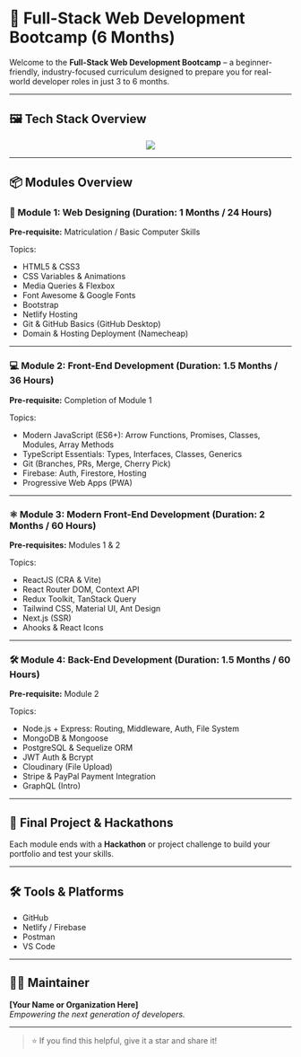 # 🚀 Full-Stack Web Development Bootcamp (6 Months)

Welcome to the **Full-Stack Web Development Bootcamp** – a beginner-friendly, industry-focused curriculum designed to prepare you for real-world developer roles in just 3 to 6 months.

---

## 🖼️ Tech Stack Overview

<p align="center">
  <img src="https://skillicons.dev/icons?i=html,css,js,ts,react,nextjs,nodejs,express,mongodb,postgres,tailwind,bootstrap,github,vite,firebase" />
</p>

---

## 📦 Modules Overview

### 📘 Module 1: Web Designing (Duration: 1 Months / 24 Hours)
**Pre-requisite:** Matriculation / Basic Computer Skills

Topics:
- HTML5 & CSS3
- CSS Variables & Animations
- Media Queries & Flexbox
- Font Awesome & Google Fonts
- Bootstrap
- Netlify Hosting
- Git & GitHub Basics (GitHub Desktop)
- Domain & Hosting Deployment (Namecheap)

---

### 💻 Module 2: Front-End Development (Duration: 1.5 Months / 36 Hours)
**Pre-requisite:** Completion of Module 1

Topics:
- Modern JavaScript (ES6+): Arrow Functions, Promises, Classes, Modules, Array Methods
- TypeScript Essentials: Types, Interfaces, Classes, Generics
- Git (Branches, PRs, Merge, Cherry Pick)
- Firebase: Auth, Firestore, Hosting
- Progressive Web Apps (PWA)

---

### ⚛️ Module 3: Modern Front-End Development (Duration: 2 Months / 60 Hours)
**Pre-requisites:** Modules 1 & 2

Topics:
- ReactJS (CRA & Vite)
- React Router DOM, Context API
- Redux Toolkit, TanStack Query
- Tailwind CSS, Material UI, Ant Design
- Next.js (SSR)
- Ahooks & React Icons

---

### 🛠 Module 4: Back-End Development (Duration: 1.5 Months / 60 Hours)
**Pre-requisite:** Module 2

Topics:
- Node.js + Express: Routing, Middleware, Auth, File System
- MongoDB & Mongoose
- PostgreSQL & Sequelize ORM
- JWT Auth & Bcrypt
- Cloudinary (File Upload)
- Stripe & PayPal Payment Integration
- GraphQL (Intro)

---

## 🎯 Final Project & Hackathons
Each module ends with a **Hackathon** or project challenge to build your portfolio and test your skills.

---

## 🛠️ Tools & Platforms
- GitHub
- Netlify / Firebase
- Postman
- VS Code

---

## 👨‍💻 Maintainer
**[Your Name or Organization Here]**  
*Empowering the next generation of developers.*

---

> ⭐ If you find this helpful, give it a star and share it!
